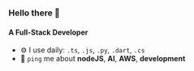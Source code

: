 ### Hello there 👋

#### A Full-Stack Developer

- ⚙️ I use daily: `.ts`, `.js`, `.py`, `.dart`, `.cs`
- 💬 `ping` me about **nodeJS**, **AI**, **AWS**, **development**
